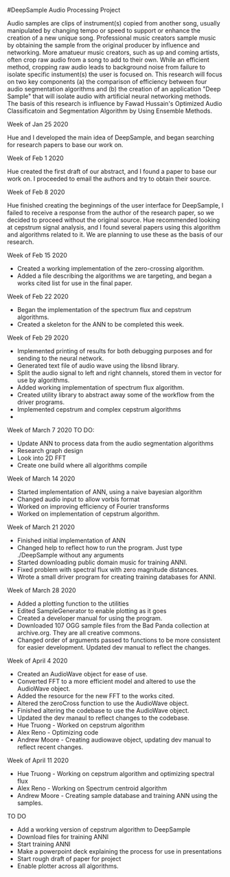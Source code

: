 #DeepSample
Audio Processing Project

Audio samples are clips of instrument(s) copied from another song, usually manipulated by changing tempo or speed to 
support or enhance the creation of a new unique song.  Professional music creators sample music by obtaining the sample 
from the original producer by influence and networking.  More amatueur music creators, such as up and coming artists,
often crop raw audio from a song to add to their own.  While an efficient method, cropping raw audio leads to background 
noise from failure to isolate specific instument(s) the user is focused on.  This research will focus on two key components
(a) the comparison of efficiency between four audio segmentation algorithms and (b) the creation of an application "Deep Sample"
that will isolate audio with artificial neural networking methods.  The basis of this research is influence by Fawad Hussain's
Optimized Audio Classificatoin and Segmentation Algorithm by Using Ensemble Methods.

Week of Jan 25 2020

Hue and I developed the main idea of DeepSample, and began searching for research papers
to base our work on.  

Week of Feb 1 2020

Hue created the first draft of our abstract, and I found a paper to base our work on.
I proceeded to email the authors and try to obtain their source.  

Week of Feb 8 2020

Hue finished creating the beginnings of the user interface for DeepSample, I failed to 
receive a response from the author of the research paper, so we decided to proceed 
without the original source.  Hue recommended looking at cepstrum signal analysis, and I 
found several papers using this algorithm and algorithms related to it.  We are planning to 
use these as the basis of our research.

Week of Feb 15 2020

- Created a working implementation of the zero-crossing algorithm.  
- Added a file describing the algorithms we are targeting, and began a works cited list for use in the final paper.

Week of Feb 22 2020

- Began the implementation of the spectrum flux and cepstrum algorithms.   
- Created a skeleton for the ANN to be completed this week. 

Week of Feb 29 2020

- Implemented printing of results for both debugging purposes and for sending to the neural network.
- Generated text file of audio wave using the libsnd library.
- Split the audio signal to left and right channels, stored them in vector for use by algorithms.
- Added working implementation of spectrum flux algorithm.
- Created utility library to abstract away some of the workflow from the driver programs. 
- Implemented cepstrum and complex cepstrum algorithms
- 

Week of March 7 2020
TO DO:  
- Update ANN to process data from the audio segmentation algorithms
- Research graph design
- Look into 2D FFT
- Create one build where all algorithms compile

Week of March 14 2020
-  Started implementation of ANN, using a naive bayesian algorithm
-  Changed audio input to allow vorbis format
-  Worked on improving efficiency of Fourier transforms
-  Worked on implementation of cepstrum algorithm.

Week of March 21 2020
- Finished initial implementation of ANN
- Changed help to reflect how to run the program.  Just type ./DeepSample without any arguments
- Started downloading public domain music for training ANNI.
- Fixed problem with spectral flux with zero magnitude distances.
- Wrote a small driver program for creating training databases for ANNI.

Week of March 28 2020
- Added a plotting function to the utilities
- Edited SampleGenerator to enable plotting as it goes
- Created a developer manual for using the program.
- Downloaded 107 OGG sample files from the Bad Panda collection at archive.org.  They are all creative commons.
- Changed order of arguments passed to functions to be more consistent for easier development.  Updated dev manual to reflect the changes.

Week of April 4 2020
- Created an AudioWave object for ease of use.
- Converted FFT to a more efficient model and altered to use the AudioWave object.
- Added the resource for the new FFT to the works cited.
- Altered the zeroCross function to use the AudioWave object.
- Finished altering the codebase to use the AudioWave object.
- Updated the dev manaul to reflect changes to the codebase.
- Hue Truong - Worked on cepstrum algorithm
- Alex Reno - Optimizing code
- Andrew Moore - Creating audiowave object, updating dev manual to reflect recent changes.

Week of April 11 2020
-  Hue Truong - Working on cepstrum algorithm and optimizing spectral flux
-  Alex Reno - Working on Spectrum centroid algorithm
-  Andrew Moore - Creating sample database and training ANN using the samples.

TO DO
- Add a working version of cepstrum algorithm to DeepSample
- Download files for training ANNI
- Start training ANNI
- Make a powerpoint deck explaining the process for use in presentations
- Start rough draft of paper for project
- Enable plotter across all algorithms.
